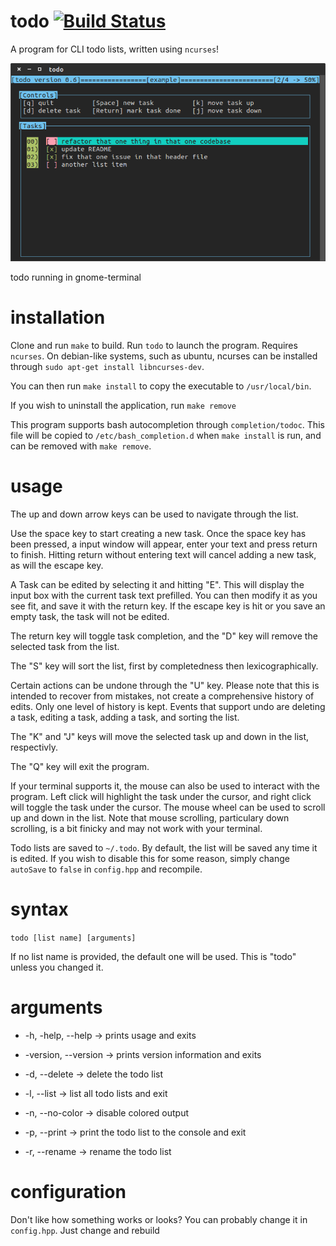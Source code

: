 # todo [![Build Status](https://travis-ci.org/phillip-h/todo.svg?branch=master)](https://travis-ci.org/phillip-h/todo)
A program for CLI todo lists, written using `ncurses`!

![todo running in gnome-terminal](images/todo.png)

todo running in gnome-terminal

# installation

Clone and run `make` to build. Run `todo` to launch the program. Requires `ncurses`. On debian-like systems, such as ubuntu, ncurses can be installed through `sudo apt-get install libncurses-dev`.

You can then run `make install` to copy the executable to `/usr/local/bin`.

If you wish to uninstall the application, run `make remove`

This program supports bash autocompletion through `completion/todoc`.
This file will be copied to `/etc/bash_completion.d` when `make
install` is run, and can be removed with `make remove`.

# usage

The up and down arrow keys can be used to navigate through the list.

Use the space key to start creating a new task. Once the space key
has been pressed, a input window will appear, enter your text and
press return to finish. Hitting return without entering text
will cancel adding a new task, as will the escape key.

A Task can be edited by selecting it and hitting "E". This will display
the input box with the current task text prefilled. You can then modify it
as you see fit, and save it with the return key. If the escape key is
hit or you save an empty task, the task will not be edited.

The return key will toggle task completion, and the "D" key will
remove the selected task from the list.

The "S" key will sort the list, first by completedness 
then lexicographically. 

Certain actions can be undone through the "U" key. Please note that this
is intended to recover from mistakes, not create a comprehensive history
of edits. Only one level of history is kept. Events that support undo are
deleting a task, editing a task, adding a task, and sorting the list.

The "K" and "J" keys will move the selected task up and down in the
list, respectivly.

The "Q" key will exit the program.

If your terminal supports it, the mouse can also be used to interact
with the program. Left click will highlight the task under the
cursor, and right click will toggle the task under the cursor. The
mouse wheel can be used to scroll up and down in the list. Note that
mouse scrolling, particulary down scrolling, is a bit finicky and may
not work with your terminal.

Todo lists are saved to `~/.todo`. By default, the list will be saved
any time it is edited. If you wish to disable this for some reason,
simply change `autoSave` to `false` in `config.hpp` and recompile.

# syntax

`todo [list name] [arguments]`

If no list name is provided, the default one will be used. This is "todo" unless you changed it.

# arguments

* -h, -help, --help -> prints usage and exits

* -version, --version -> prints version information and exits



* -d, --delete   -> delete the todo list

* -l, --list     -> list all todo lists and exit

* -n, --no-color -> disable colored output

* -p, --print    -> print the todo list to the console and exit

* -r, --rename   -> rename the todo list

# configuration

Don't like how something works or looks? You can probably change it in `config.hpp`. Just change and rebuild
